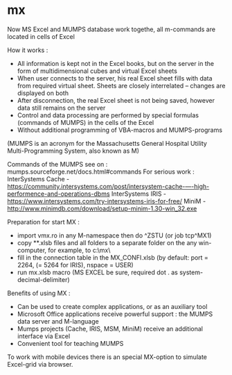 # mx
Now MS Excel and MUMPS database work togethe, all m-commands are located in cells of Excel

How it works :
  - All information is kept not in the Excel books, but on the server in the form of multidimensional cubes and virtual Excel sheets
  - When user connects to the server, his real Excel sheet fills with data from required virtual sheet. Sheets are closely interrelated – changes are displayed on both
  - After disconnection, the real Excel sheet is not being saved, however data still remains on the server
  - Control and data processing are performed by special formulas (commands of MUMPS)  in the cells of the Excel
  - Without additional programming of VBA-macros and MUMPS-programs
  
  (MUMPS is an acronym for the Massachusetts General Hospital Utility Multi-Programming System, also known as M)

  Commands of the MUMPS see on :  mumps.sourceforge.net/docs.html#commands
  For serious work :
  InterSystems Cache - https://community.intersystems.com/post/intersystem-cache-—-high-performence-and-operations-dbms
  InterSystems  IRIS - https://www.intersystems.com/try-intersystems-iris-for-free/
  MiniM - http://www.minimdb.com/download/setup-minim-1.30-win_32.exe

Preparation for start MX :
  
  -  import vmx.ro in any M-namespace then do ^ZSTU (or job tcp^MX1)
  -  copy **.xlsb files and all folders to a separate folder on the any win-computer, for example, to c:\mx\ 
  -  fill in the connection table in the MX_CONFI.xlsb (by default: port = 2264, (= 5264 for IRIS), nspace = USER)
  -  run mx.xlsb macro (MS EXCEL be sure, required dot . as system-decimal-delimiter)

Benefits of using MX :
  
  -  Can be used to create complex applications, or as an auxiliary tool 
  -  Microsoft Office applications receive powerful support : the MUMPS data server and M-language
  -  Mumps projects (Cache, IRIS, MSM, MiniM) receive an additional interface via Excel
  -  Convenient tool for teaching MUMPS

To work with mobile devices there is an special MX-option to simulate Excel-grid via browser.
